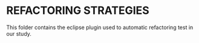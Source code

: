 # REFACTORING STRATEGIES 

This folder contains the eclipse plugin used to automatic refactoring test in our study.